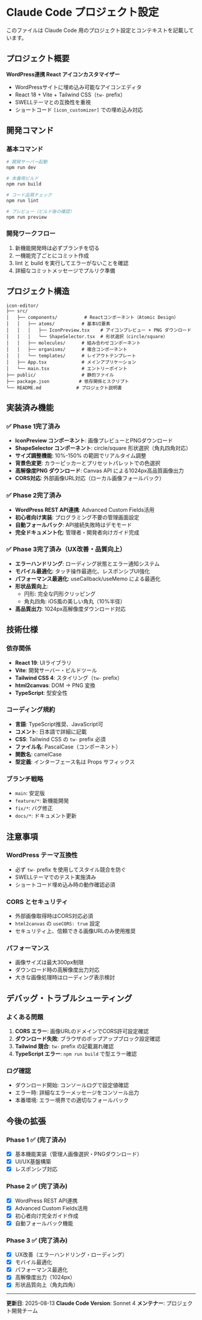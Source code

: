 # Claude Code プロジェクト設定

このファイルは Claude Code 用のプロジェクト設定とコンテキストを記載しています。

## プロジェクト概要

**WordPress連携 React アイコンカスタマイザー**

- WordPressサイトに埋め込み可能なアイコンエディタ
- React 18 + Vite + Tailwind CSS（`tw-` prefix）
- SWELLテーマとの互換性を重視
- ショートコード `[icon_customizer]` での埋め込み対応

## 開発コマンド

### 基本コマンド
```bash
# 開発サーバー起動
npm run dev

# 本番用ビルド
npm run build

# コード品質チェック
npm run lint

# プレビュー（ビルド後の確認）
npm run preview
```

### 開発ワークフロー
1. 新機能開発時は必ずブランチを切る
2. 一機能完了ごとにコミット作成
3. lint と build を実行してエラーがないことを確認
4. 詳細なコミットメッセージでプルリク準備

## プロジェクト構造

```
icon-editor/
├── src/
│   ├── components/          # Reactコンポーネント（Atomic Design）
│   │   ├── atoms/          # 基本UI要素
│   │   │   ├── IconPreview.tsx    # アイコンプレビュー + PNG ダウンロード
│   │   │   └── ShapeSelector.tsx  # 形状選択（circle/square）
│   │   ├── molecules/      # 組み合わせコンポーネント
│   │   ├── organisms/      # 複合コンポーネント
│   │   └── templates/      # レイアウトテンプレート
│   ├── App.tsx             # メインアプリケーション
│   └── main.tsx            # エントリーポイント
├── public/                 # 静的ファイル
├── package.json           # 依存関係とスクリプト
└── README.md             # プロジェクト説明書
```

## 実装済み機能

### ✅ Phase 1完了済み
- **IconPreview コンポーネント**: 画像プレビューとPNGダウンロード
- **ShapeSelector コンポーネント**: circle/square 形状選択（角丸四角対応）
- **サイズ調整機能**: 10%-150% の範囲でリアルタイム調整
- **背景色変更**: カラーピッカーとプリセットパレットでの色選択
- **高解像度PNG ダウンロード**: Canvas API による1024px高品質画像出力
- **CORS対応**: 外部画像URL対応（ローカル画像フォールバック）

### ✅ Phase 2完了済み
- **WordPress REST API連携**: Advanced Custom Fields活用
- **初心者向け実装**: プログラミング不要の管理画面設定
- **自動フォールバック**: API接続失敗時はデモモード
- **完全ドキュメント化**: 管理者・開発者向けガイド完成

### ✅ Phase 3完了済み（UX改善・品質向上）
- **エラーハンドリング**: ローディング状態とエラー通知システム
- **モバイル最適化**: タッチ操作最適化、レスポンシブUI強化
- **パフォーマンス最適化**: useCallback/useMemo による最適化
- **形状品質向上**: 
  - 円形: 完全な円形クリッピング
  - 角丸四角: iOS風の美しい角丸（10%半径）
- **高品質出力**: 1024px高解像度ダウンロード対応

## 技術仕様

### 依存関係
- **React 19**: UIライブラリ
- **Vite**: 開発サーバー・ビルドツール
- **Tailwind CSS 4**: スタイリング（`tw-` prefix）
- **html2canvas**: DOM → PNG 変換
- **TypeScript**: 型安全性

### コーディング規約
- **言語**: TypeScript推奨、JavaScript可
- **コメント**: 日本語で詳細に記載
- **CSS**: Tailwind CSS の `tw-` prefix 必須
- **ファイル名**: PascalCase（コンポーネント）
- **関数名**: camelCase
- **型定義**: インターフェース名は Props サフィックス

### ブランチ戦略
- `main`: 安定版
- `feature/*`: 新機能開発
- `fix/*`: バグ修正
- `docs/*`: ドキュメント更新

## 注意事項

### WordPress テーマ互換性
- 必ず `tw-` prefix を使用してスタイル競合を防ぐ
- SWELLテーマでのテスト実施済み
- ショートコード埋め込み時の動作確認必須

### CORS とセキュリティ
- 外部画像取得時はCORS対応必須
- `html2canvas` の `useCORS: true` 設定
- セキュリティ上、信頼できる画像URLのみ使用推奨

### パフォーマンス
- 画像サイズは最大300px制限
- ダウンロード時の高解像度出力対応
- 大きな画像処理時はローディング表示検討

## デバッグ・トラブルシューティング

### よくある問題
1. **CORS エラー**: 画像URLのドメインでCORS許可設定確認
2. **ダウンロード失敗**: ブラウザのポップアップブロック設定確認
3. **Tailwind 競合**: `tw-` prefix の記載漏れ確認
4. **TypeScript エラー**: `npm run build` で型エラー確認

### ログ確認
- ダウンロード開始: コンソールログで設定値確認
- エラー時: 詳細なエラーメッセージをコンソール出力
- 本番環境: エラー境界での適切なフォールバック

## 今後の拡張

### Phase 1 ✅ (完了済み)
- [x] 基本機能実装（管理人画像選択・PNGダウンロード）
- [x] UI/UX基盤構築
- [x] レスポンシブ対応

### Phase 2 ✅ (完了済み) 
- [x] WordPress REST API連携
- [x] Advanced Custom Fields活用
- [x] 初心者向け完全ガイド作成
- [x] 自動フォールバック機能

### Phase 3 ✅ (完了済み)
- [x] UX改善（エラーハンドリング・ローディング）
- [x] モバイル最適化
- [x] パフォーマンス最適化
- [x] 高解像度出力（1024px）
- [x] 形状品質向上（角丸四角）

---

**更新日**: 2025-08-13
**Claude Code Version**: Sonnet 4
**メンテナー**: プロジェクト開発チーム